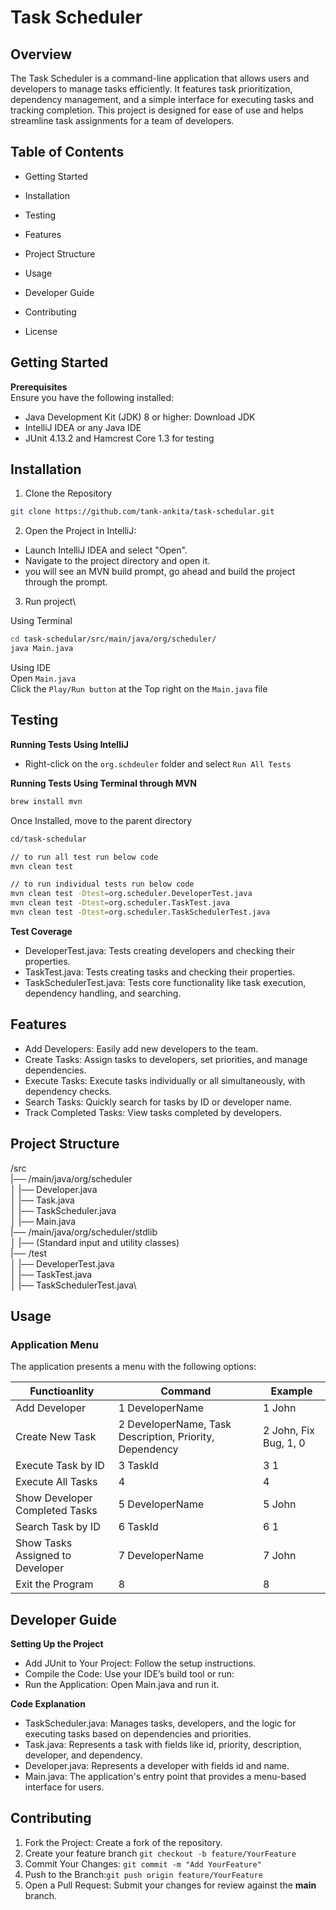 # <p align="left">Task Scheduler </p>

## Overview
The Task Scheduler is a command-line application that allows users and developers to manage tasks efficiently. It features task prioritization, dependency management, and a simple interface for executing tasks and tracking completion. This project is designed for ease of use and helps streamline task assignments for a team of developers.



## Table of Contents

- Getting Started
- Installation
- Testing
- Features
- Project Structure
- Usage
- Developer Guide

- Contributing
- License


## Getting Started

**Prerequisites**\
Ensure you have the following installed:

- Java Development Kit (JDK) 8 or higher: Download JDK
- IntelliJ IDEA or any Java IDE
- JUnit 4.13.2 and Hamcrest Core 1.3 for testing


##  Installation
1. Clone the Repository
```bash
git clone https://github.com/tank-ankita/task-schedular.git
```
2. Open the Project in IntelliJ:

- Launch IntelliJ IDEA and select "Open".
- Navigate to the project directory and open it.
- you will see an MVN build prompt, go ahead and build the project through the prompt.

3. Run project\

Using Terminal
```bash
cd task-schedular/src/main/java/org/scheduler/
java Main.java
```
Using IDE\
Open `Main.java`\
Click the `Play/Run button` at the Top right on the `Main.java` file

## Testing
**Running Tests Using IntelliJ**

- Right-click on the `org.schdeuler` folder and select `Run All Tests`

**Running Tests Using Terminal through MVN**

```bash
brew install mvn
```

Once Installed, move to the parent directory
```bash
cd/task-schedular

// to run all test run below code
mvn clean test 

// to run individual tests run below code
mvn clean test -Dtest=org.scheduler.DeveloperTest.java
mvn clean test -Dtest=org.scheduler.TaskTest.java
mvn clean test -Dtest=org.scheduler.TaskSchedulerTest.java
```

**Test Coverage**

- DeveloperTest.java: Tests creating developers and checking their properties.
- TaskTest.java: Tests creating tasks and checking their properties.
- TaskSchedulerTest.java: Tests core functionality like task execution, dependency handling, and searching.



## Features

- Add Developers: Easily add new developers to the team.
- Create Tasks: Assign tasks to developers, set priorities, and manage dependencies.
- Execute Tasks: Execute tasks individually or all simultaneously, with dependency checks.
- Search Tasks: Quickly search for tasks by ID or developer name.
- Track Completed Tasks: View tasks completed by developers.

## Project Structure

/src\
|── /main/java/org/scheduler\
│     |── Developer.java\
│     |── Task.java\
│     |── TaskScheduler.java\
│     |── Main.java\
|── /main/java/org/scheduler/stdlib\
│     |── (Standard input and utility classes)\
|── /test\
│     |── DeveloperTest.java\
│     |── TaskTest.java\
│     |── TaskSchedulerTest.java\



## Usage
### Application Menu
The application presents a menu with the following options:

| Functioanlity| Command |  Example|
| -------- | -------- | -------- |
| Add Developer   | 1 DeveloperName   | 1 John    |
| Create New Task    | 2 DeveloperName, Task Description, Priority, Dependency    | 2 John, Fix Bug, 1, 0    |
| Execute Task by ID    | 3 TaskId    | 3 1    |
| Execute All Tasks    | 4    | 4    |
| Show Developer Completed Tasks    | 5 DeveloperName   | 5 John   |
| Search Task by ID    | 6 TaskId    | 6 1    |
| Show Tasks Assigned to Developer    | 7 DeveloperName    | 7 John    |
| Exit the Program    | 8    | 8|


## Developer Guide
**Setting Up the Project**
- Add JUnit to Your Project: Follow the setup instructions.
- Compile the Code: Use your IDE’s build tool or run:
- Run the Application: Open Main.java and run it.

**Code Explanation**

- TaskScheduler.java: Manages tasks, developers, and the logic for executing tasks based on dependencies and priorities.
- Task.java: Represents a task with fields like id, priority, description, developer, and dependency.
- Developer.java: Represents a developer with fields id and name.
- Main.java: The application's entry point that provides a menu-based interface for users.


## Contributing

1. Fork the Project: Create a fork of the repository.
2. Create your feature branch ```git checkout -b feature/YourFeature```
3. Commit Your Changes: ```git commit -m "Add YourFeature"```
4. Push to the Branch:```git push origin feature/YourFeature```
5. Open a Pull Request: Submit your changes for review against the **main** branch.

    